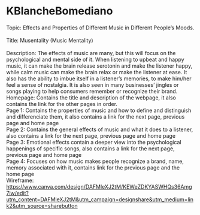 # KBlancheBomediano
Topic: Effects and Properties of Different Music in Different People’s Moods.
<br>
<br>
Title: Musentality (Music Mentality) 
<br>
<br>
Description: The effects of music are many, but this will focus on the psychological and mental side of it. When listening to upbeat and happy music, it can make the brain release serotonin and make the listener happy, while calm music can make the brain relax or make the listener at ease. It also has the ability to imbue itself in a listener’s memories, to make him/her feel a sense of nostalgia. It is also seen in many businesses’ jingles or songs playing to help consumers remember or recognize their brand.
<br>
Homepage: Contains the title and description of the webpage, it also contains the link for the other pages in order.
<br>
Page 1: Contains the properties of music and how to define and distinguish and differenciate them, it also contains a link for the next page, previous page and home page
<br>
Page 2: Contains the general effects of music and what it does to a listener, also contains a link for the next page, previous page and home page 
<br>
Page 3: Emotional effects contain a deeper view into the psychological happenings of specific songs, also contains a link for the next page, previous page and home page 
<br>
Page 4: Focuses on how music makes people recognize a brand, name, memory associated with it, contains link for the previous page and the home page 
<br>
Wireframe: https://www.canva.com/design/DAFMleXJ2tM/KEWeZDKYASWHQs36Amg7lw/edit?utm_content=DAFMleXJ2tM&utm_campaign=designshare&utm_medium=link2&utm_source=sharebutton
